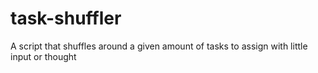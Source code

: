 # task-shuffler
A script that shuffles around a given amount of tasks to assign with little input or thought
